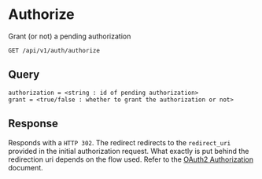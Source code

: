 # Authorize
Grant (or not) a pending authorization

`GET /api/v1/auth/authorize`

## Query
```
authorization = <string : id of pending authorization>
grant = <true/false : whether to grant the authorization or not>
```

## Response
Responds with a `HTTP 302`.
The redirect redirects to the `redirect_uri` provided in the initial authorization request.
What exactly is put behind the redirection uri depends on the flow used. Refer to the [OAuth2 Authorization](../../oauth2/authorization.md) document.